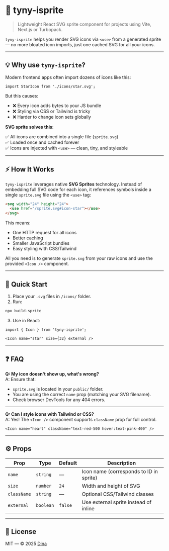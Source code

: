 # 🧩 tyny-isprite

> Lightweight React SVG sprite component for projects using Vite, Next.js or Turbopack.

`tyny-isprite` helps you render SVG icons via `<use>` from a generated sprite — no more bloated icon imports, just one cached SVG for all your icons.

---

## 💡 Why use `tyny-isprite`?

Modern frontend apps often import dozens of icons like this:

```tsx
import StarIcon from './icons/star.svg';
```

But this causes:
- ❌ Every icon adds bytes to your JS bundle  
- ❌ Styling via CSS or Tailwind is tricky  
- ❌ Harder to change icon sets globally  

**SVG sprite solves this**:

✅ All icons are combined into a single file (`sprite.svg`)  
✅ Loaded once and cached forever  
✅ Icons are injected with `<use>` — clean, tiny, and styleable

---

## ⚡ How It Works

`tyny-isprite` leverages native **SVG Sprites** technology. Instead of embedding full SVG code for each icon, it references symbols inside a single `sprite.svg` file using the `<use>` tag:

```html
<svg width="24" height="24">
  <use href="/sprite.svg#icon-star"></use>
</svg>
```

This means:
- One HTTP request for all icons
- Better caching
- Smaller JavaScript bundles
- Easy styling with CSS/Tailwind

All you need is to generate `sprite.svg` from your raw icons and use the provided `<Icon />` component.

---

## 🚀 Quick Start

1. Place your `.svg` files in `/icons/` folder.
2. Run:

```bash
npx build-sprite
```

3. Use in React:

```tsx
import { Icon } from 'tyny-isprite';

<Icon name="star" size={32} external />
```

---

## ❓ FAQ

**Q: My icon doesn't show up, what's wrong?**  
A: Ensure that:
- `sprite.svg` is located in your `public/` folder.
- You are using the correct `name` prop (matching your SVG filename).
- Check browser DevTools for any 404 errors.

---

**Q: Can I style icons with Tailwind or CSS?**  
A: Yes! The `<Icon />` component supports `className` prop for full control.

```tsx
<Icon name="heart" className="text-red-500 hover:text-pink-400" />
```

---

## ⚙️ Props

| Prop        | Type       | Default | Description                            |
|-------------|------------|---------|----------------------------------------|
| `name`      | `string`   | —       | Icon name (corresponds to ID in sprite) |
| `size`      | `number`   | `24`    | Width and height of SVG                |
| `className` | `string`   | —       | Optional CSS/Tailwind classes          |
| `external`  | `boolean`  | `false` | Use external sprite instead of inline  |

---

## 🧩 License

MIT — © 2025 [Dina](https://github.com/YOUR_USERNAME)